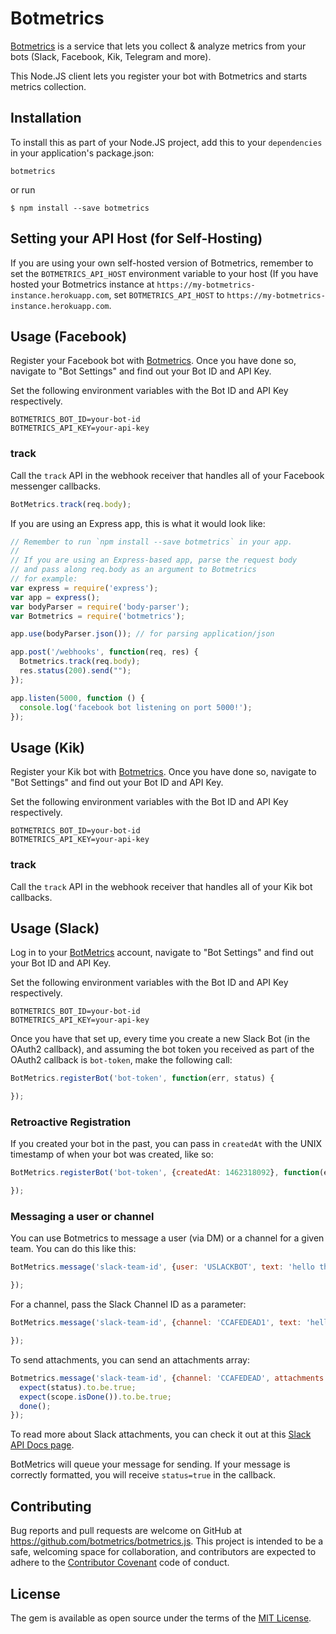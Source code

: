 # Botmetrics

[Botmetrics](https://www.getbotmetrics.com) is a service that lets you
collect & analyze metrics from your bots (Slack, Facebook, Kik, Telegram
and more).

This Node.JS client lets you register your bot with Botmetrics and
starts metrics collection.

## Installation

To install this as part of your Node.JS project, add this to your
`dependencies` in your application's package.json:

`botmetrics`

or run

`$ npm install --save botmetrics`

## Setting your API Host (for Self-Hosting)

If you are using your own self-hosted version of Botmetrics, remember to
set the `BOTMETRICS_API_HOST` environment variable to your host (If you
have hosted your Botmetrics instance at
`https://my-botmetrics-instance.herokuapp.com`, set
`BOTMETRICS_API_HOST` to `https://my-botmetrics-instance.herokuapp.com`.

## Usage (Facebook)

Register your Facebook bot with
[Botmetrics](https://getbotmetrics.com). Once you have done so, navigate to "Bot Settings" and find out your Bot ID and API Key.

Set the following environment variables with the Bot ID and API
Key respectively.

```
BOTMETRICS_BOT_ID=your-bot-id
BOTMETRICS_API_KEY=your-api-key
```

### track

Call the `track` API in the webhook receiver that handles all of your Facebook messenger callbacks.

```javascript
BotMetrics.track(req.body);
```

If you are using an Express app, this is what it would look like:

```javascript
// Remember to run `npm install --save botmetrics` in your app.
//
// If you are using an Express-based app, parse the request body
// and pass along req.body as an argument to Botmetrics
// for example:
var express = require('express');
var app = express();
var bodyParser = require('body-parser');
var Botmetrics = require('botmetrics');

app.use(bodyParser.json()); // for parsing application/json

app.post('/webhooks', function(req, res) {
  Botmetrics.track(req.body);
  res.status(200).send("");
});

app.listen(5000, function () {
  console.log('facebook bot listening on port 5000!');
});
```

## Usage (Kik)

Register your Kik bot with
[Botmetrics](https://getbotmetrics.com). Once you have done so, navigate to "Bot Settings" and find out your Bot ID and API Key.

Set the following environment variables with the Bot ID and API
Key respectively.

```
BOTMETRICS_BOT_ID=your-bot-id
BOTMETRICS_API_KEY=your-api-key
```

### track

Call the `track` API in the webhook receiver that handles all of your Kik bot callbacks.

## Usage (Slack)

Log in to your [BotMetrics](https://getbotmetrics.com) account, navigate
to "Bot Settings" and find out your Bot ID and API Key.

Set the following environment variables with the Bot ID and API
Key respectively.

```
BOTMETRICS_BOT_ID=your-bot-id
BOTMETRICS_API_KEY=your-api-key
```

Once you have that set up, every time you create a new Slack Bot (in the
OAuth2 callback), and assuming the bot token you received as part of the
OAuth2 callback is `bot-token`, make the following call:

```javascript
BotMetrics.registerBot('bot-token', function(err, status) {

});
```

### Retroactive Registration

If you created your bot in the past, you can pass in `createdAt` with
the UNIX timestamp of when your bot was created, like so:

```javascript
BotMetrics.registerBot('bot-token', {createdAt: 1462318092}, function(err, status) {

});
```

### Messaging a user or channel

You can use Botmetrics to message a user (via DM) or a channel for a
given team. You can do this like this:

```javascript
BotMetrics.message('slack-team-id', {user: 'USLACKBOT', text: 'hello there'}, function(err, status) {

});
```

For a channel, pass the Slack Channel ID as a parameter:

```javascript
BotMetrics.message('slack-team-id', {channel: 'CCAFEDEAD1', text: 'hello there'}, function(err, status) {

});
```

To send attachments, you can send an attachments array:

```javascript
Botmetrics.message('slack-team-id', {channel: 'CCAFEDEAD', attachments: [{"fallback": "hello", "text": "hello"}] }, function(err, status) {
  expect(status).to.be.true;
  expect(scope.isDone()).to.be.true;
  done();
});
```

To read more about Slack attachments, you can check it out at this [Slack
API Docs page](https://api.slack.com/docs/attachments).

BotMetrics will queue your message for sending. If your message is
correctly formatted, you will receive `status=true` in the callback.

## Contributing

Bug reports and pull requests are welcome on GitHub at https://github.com/botmetrics/botmetrics.js. This project is intended to be a safe, welcoming space for collaboration, and contributors are expected to adhere to the [Contributor Covenant](http://contributor-covenant.org) code of conduct.

## License

The gem is available as open source under the terms of the [MIT License](http://opensource.org/licenses/MIT).

